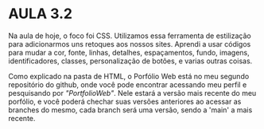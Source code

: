 # AULA 3.2

Na aula de hoje, o foco foi CSS.
Utilizamos essa ferramenta de estilização para adicionarmos uns retoques aos nossos sites.
Aprendi a usar códigos para mudar a cor, fonte, linhas, detalhes, espaçamentos, fundo, imagens, 
identificadores, classes, personalização de botôes, e varias outras coisas.

Como explicado na pasta de HTML, o Porfólio Web está no meu segundo repositório do github, onde você pode encontrar acessando meu perfil e pesquisando por *"PortfolioWeb"*. Nele estará a versão mais recente do meu porfólio, e você poderá chechar suas versões anteriores ao acessar as branches do mesmo, cada branch será uma versão, sendo a 'main' a mais recente.